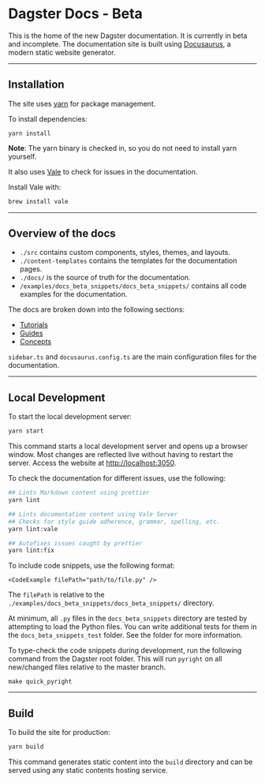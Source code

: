 # Dagster Docs - Beta

This is the home of the new Dagster documentation. It is currently in beta and incomplete.
The documentation site is built using [Docusaurus](https://docusaurus.io/), a modern static website generator.

---

## Installation

The site uses [yarn](https://yarnpkg.com/) for package management.

To install dependencies:

```
yarn install
```

**Note**: The yarn binary is checked in, so you do not need to install yarn yourself.

It also uses [Vale](https://vale.sh/) to check for issues in the documentation.

Install Vale with:

```bash
brew install vale
```

---

## Overview of the docs

- `./src` contains custom components, styles, themes, and layouts.
- `./content-templates` contains the templates for the documentation pages.
- `./docs/` is the source of truth for the documentation.
- `/examples/docs_beta_snippets/docs_beta_snippets/` contains all code examples for the documentation.

The docs are broken down into the following sections:

- [Tutorials](./docs/tutorials/)
- [Guides](./docs/guides/)
- [Concepts](./docs/concepts/)

`sidebar.ts` and `docusaurus.config.ts` are the main configuration files for the documentation.

---

## Local Development

To start the local development server:

```bash
yarn start
```

This command starts a local development server and opens up a browser window. Most changes are reflected live without having to restart the server. Access the website at [http://localhost:3050](http://localhost:3050).

To check the documentation for different issues, use the following:

```bash
## Lints Markdown content using prettier
yarn lint

## Lints documentation content using Vale Server
## Checks for style guide adherence, grammar, spelling, etc.
yarn lint:vale

## Autofixes issues caught by prettier
yarn lint:fix
```

To include code snippets, use the following format:

```
<CodeExample filePath="path/to/file.py" />
```

The `filePath` is relative to the `./examples/docs_beta_snippets/docs_beta_snippets/` directory.

At minimum, all `.py` files in the `docs_beta_snippets` directory are tested by attempting to load the Python files.
You can write additional tests for them in the `docs_beta_snippets_test` folder. See the folder for more information.

To type-check the code snippets during development, run the following command from the Dagster root folder.
This will run `pyright` on all new/changed files relative to the master branch.

```
make quick_pyright
```

---

## Build

To build the site for production:

```bash
yarn build
```

This command generates static content into the `build` directory and can be served using any static contents hosting service.
